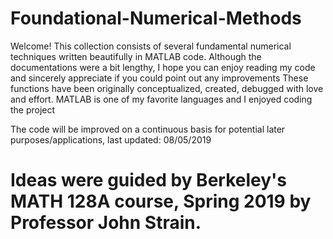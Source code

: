 # Foundational-Numerical-Methods

Welcome! This collection consists of several fundamental numerical techniques written beautifully in MATLAB code. 
Although the documentations were a bit lengthy, I hope you can enjoy reading my code and sincerely appreciate if you could point out any improvements
These functions have been originally conceptualized, created, debugged with love and effort. MATLAB is one of my favorite languages and I enjoyed coding the project

The code will be improved on a continuous basis for potential later purposes/applications, last updated: 08/05/2019
# Ideas were guided by Berkeley's MATH 128A course, Spring 2019 by Professor John Strain.

